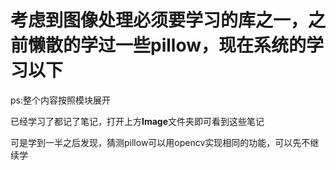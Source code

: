 # 考虑到图像处理必须要学习的库之一，之前懒散的学过一些pillow，现在系统的学习以下
ps:整个内容按照模块展开

已经学习了都记了笔记，打开上方**Image**文件夹即可看到这些笔记

可是学到一半之后发现，猜测pillow可以用opencv实现相同的功能，可以先不继续学
